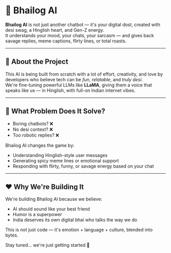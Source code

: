 # 🤖 Bhailog AI

**Bhailog AI** is not just another chatbot — it's your digital dost, created with desi swag, a Hinglish heart, and Gen-Z energy.  
It understands your mood, your chats, your sarcasm — and gives back savage replies, meme captions, flirty lines, or total roasts.

---

## 🌟 About the Project

This AI is being built from scratch with a lot of effort, creativity, and love by developers who believe tech can be *fun*, *relatable*, and *truly desi*.  
We're fine-tuning powerful LLMs like **LLaMA**, giving them a voice that speaks like us — in Hinglish, with full-on Indian internet vibes.

---

## 🎯 What Problem Does It Solve?

- Boring chatbots? ❌  
- No desi context? ❌  
- Too robotic replies? ❌

Bhailog AI changes the game by:
- Understanding Hinglish-style user messages  
- Generating spicy meme lines or emotional support  
- Responding with flirty, funny, or savage energy based on your chat  

---

## ❤️ Why We're Building It

We're building Bhailog AI because we believe:
- AI should sound like your best friend  
- Humor is a superpower  
- India deserves its own digital bhai who talks the way we do  

This is not just code — it's emotion + language + culture, blended into bytes.

Stay tuned... we're just getting started 🚀
